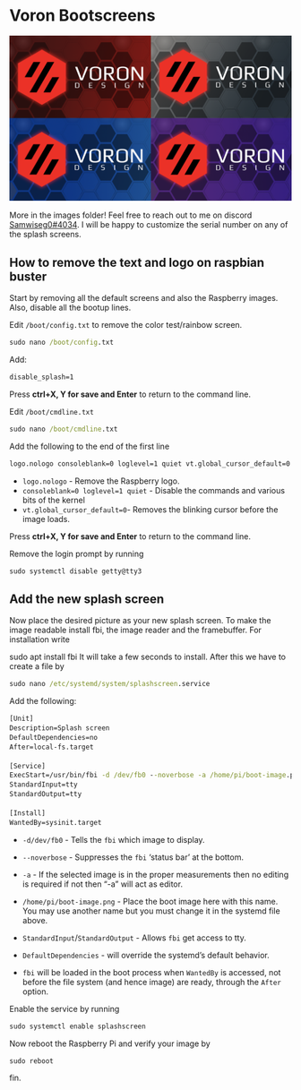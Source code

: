 # Voron Bootscreens
![](images/boot_tile.png)

More in the images folder! Feel free to reach out to me on discord [Samwiseg0#4034](https://discord.com/users/Samwiseg0#4034). I will be happy to customize the serial number on any of the splash screens.

 ## How to remove the text and logo on raspbian buster

 Start by removing all the default screens and also the Raspberry images. Also, disable all the bootup lines.

 Edit `/boot/config.txt` to remove the color test/rainbow screen.

 ```cmd
 sudo nano /boot/config.txt
 ```

Add:
```cmd
disable_splash=1
```
Press **ctrl+X, Y for save and Enter** to return to the command line.

Edit `/boot/cmdline.txt`
 ```cmd
sudo nano /boot/cmdline.txt
```
Add the following to the end of the first line

```cmd
logo.nologo consoleblank=0 loglevel=1 quiet vt.global_cursor_default=0
```

* `logo.nologo` - Remove the Raspberry logo.
* `consoleblank=0 loglevel=1 quiet` - Disable the commands and various bits of the kernel
* `vt.global_cursor_default=0`- Removes the blinking cursor before the image loads.

Press **ctrl+X, Y for save and Enter** to return to the command line.

Remove the login prompt by running
```cmd
sudo systemctl disable getty@tty3
```

## Add the new splash screen

Now place the desired picture as your new splash screen. To make the image readable install fbi, the image reader and the framebuffer. For installation write

sudo apt install fbi
It will take a few seconds to install. After this we have to create a file by
```cmd
sudo nano /etc/systemd/system/splashscreen.service
```

Add the following:

```cmd
[Unit]
Description=Splash screen
DefaultDependencies=no
After=local-fs.target

[Service]
ExecStart=/usr/bin/fbi -d /dev/fb0 --noverbose -a /home/pi/boot-image.png
StandardInput=tty
StandardOutput=tty

[Install]
WantedBy=sysinit.target
```
 * `-d/dev/fb0` - Tells the `fbi` which image to display.

 * `--noverbose` - Suppresses the `fbi` ‘status bar’ at the bottom.

 * `-a` - If the selected image is in the proper measurements then no editing is required if not then “-a” will act as editor.

 * `/home/pi/boot-image.png` -  Place the boot image here with this name. You may use another name but you must change it in the systemd file above.

 * `StandardInput`/`StandardOutput`  - Allows `fbi` get access to tty.

 * `DefaultDependencies` -  will override the systemd’s default behavior.

 * `fbi` will be loaded in the boot process when `WantedBy` is accessed, not before the file system (and hence image) are ready, through the `After` option.

Enable the service by running
```cmd
sudo systemctl enable splashscreen
```

Now reboot the Raspberry Pi and verify your image by

```cmd
sudo reboot
```

fin.
